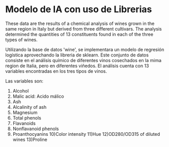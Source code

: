 # Modelo de IA con uso de Librerias

These data are the results of a chemical analysis of wines grown in the same region in Italy but derived from three different cultivars. The analysis determined the quantities of 13 constituents found in each of the three types of wines. 

Utilizando la base de datos 'wine', se implementara un modelo de regresión logística aprovechando la libreria de sklearn. Este conjunto de datos consiste en el análisis químico de diferentes vinos cosechados en la mima region de Italia, pero en diferentes viñedos. El análisis cuenta con 13 variables encontradas en los tres tipos de vinos.


Las variables son:

1) Alcohol 
2) Malic acid: Acido málico
3) Ash 
4) Alcalinity of ash 
5) Magnesium 
6) Total phenols 
7) Flavanoids 
8) Nonflavanoid phenols 
9) Proanthocyanins 
10)Color intensity 
11)Hue 
12)OD280/OD315 of diluted wines 
13)Proline 
